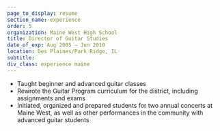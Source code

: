 ```yaml
---
page_to_display: resume
section_name: experience
order: 5
organization: Maine West High School
title: Director of Guitar Studies
date_of_exp: Aug 2005 – Jun 2010
location: Des Plaines/Park Ridge, IL
subtitle: 
div_class: experience maine
---
```

* Taught beginner and advanced guitar classes
* Rewrote the Guitar Program curriculum for the district, including assignments and exams
* Initiated, organized and prepared students for two annual concerts at Maine West, as well as other performances in the community with advanced guitar students  
